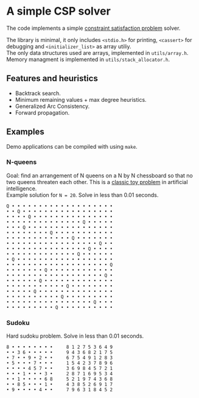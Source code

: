# A simple CSP solver
The code implements a simple [constraint satisfaction problem](https://en.wikipedia.org/wiki/Constraint_satisfaction_problem) solver.

The library is minimal, it only includes `<stdio.h>` for printing, `<cassert>` for debugging and `<initializer_list>` as array utiliy.  
The only data structures used are arrays, implemented in `utils/array.h`. Memory managment is implemented in `utils/stack_allocator.h`.

## Features and heuristics
- Backtrack search.
- Minimum remaining values + max degree heuristics.
- Generalized Arc Consistency.
- Forward propagation.

## Examples
Demo applications can be compiled with using `make`.

### N-queens
Goal: find an arrangement of N queens on a N by N chessboard so that no two queens threaten each other. This is a [classic toy problem](https://en.wikipedia.org/wiki/Eight_queens_puzzle) in artificial intelligence.  
Example solution for `N = 20`. Solve in less than 0.01 seconds.
```
Q • • • • • • • • • • • • • • • • • • •  
• • Q • • • • • • • • • • • • • • • • •  
• • • • Q • • • • • • • • • • • • • • •  
• • • • • • • • • • • • • • Q • • • • •  
• • • Q • • • • • • • • • • • • • • • •  
• • • • • • • • Q • • • • • • • • • • •  
• • • • • • • • • • • • Q • • • • • • •  
• • • • • • • • • • • • • • • • • Q • •  
• • • • • • • • • • • • • • • Q • • • •  
• • • • • • • • • • • • • Q • • • • • •  
• Q • • • • • • • • • • • • • • • • • •  
• • • • • • • • • • • • • • • • • • • Q  
• • • • • • • Q • • • • • • • • • • • •  
• • • • • • • • • • • • • • • • • • Q •  
• • • • • • Q • • • • • • • • • • • • •  
• • • • • • • • • • • Q • • • • • • • •  
• • • • • Q • • • • • • • • • • • • • •  
• • • • • • • • • • Q • • • • • • • • •  
• • • • • • • • • • • • • • • • Q • • •  
• • • • • • • • • Q • • • • • • • • • •  
```

### Sudoku
Hard sudoku problem. Solve in less than 0.01 seconds.
 ```
 8 • • • • • • • •     8 1 2 7 5 3 6 4 9  
 • • 3 6 • • • • •     9 4 3 6 8 2 1 7 5  
 • 7 • • 9 • 2 • •     6 7 5 4 9 1 2 8 3  
 • 5 • • • 7 • • •     1 5 4 2 3 7 8 9 6  
 • • • • 4 5 7 • •     3 6 9 8 4 5 7 2 1  
 • • • 1 • • • 3 •     2 8 7 1 6 9 5 3 4  
 • • 1 • • • • 6 8     5 2 1 9 7 4 3 6 8  
 • • 8 5 • • • 1 •     4 3 8 5 2 6 9 1 7  
 • 9 • • • • 4 • •     7 9 6 3 1 8 4 5 2  
 ```
